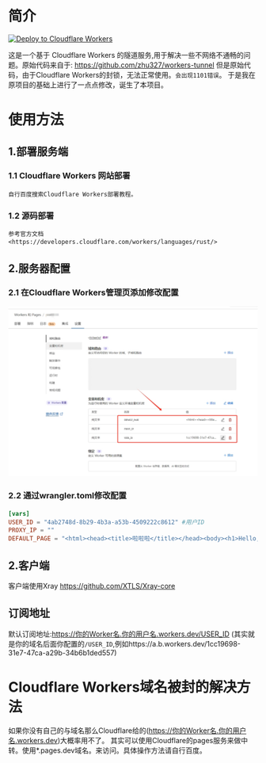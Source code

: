 # 简介
[![Deploy to Cloudflare Workers](https://deploy.workers.cloudflare.com/button)](https://deploy.workers.cloudflare.com)

这是一个基于 Cloudflare Workers 的隧道服务,用于解决一些不网络不通畅的问题。原始代码来自于:
<https://github.com/zhu327/workers-tunnel>
但是原始代码，由于Cloudflare Workers的封锁，无法正常使用。`会出现1101错误`。
于是我在原项目的基础上进行了一点点修改，诞生了本项目。
# 使用方法
## 1.部署服务端
### 1.1 Cloudflare Workers 网站部署
    自行百度搜索Cloudflare Workers部署教程。
### 1.2 源码部署
    参考官方文档
    <https://developers.cloudflare.com/workers/languages/rust/>
## 2.服务器配置
### 2.1 在Cloudflare Workers管理页添加修改配置
![img](doc/img.png)
### 2.2 通过wrangler.toml修改配置
```toml
[vars]
USER_ID = "4ab2748d-8b29-4b3a-a53b-4509222c8612" #用户ID
PROXY_IP = ""
DEFAULT_PAGE = "<html><head><title>啦啦啦</title></head><body><h1>Hello, world!</h1></body></html>" #默认页提示
```
## 2.客户端
客户端使用Xray
<https://github.com/XTLS/Xray-core>

## 订阅地址
   默认订阅地址:https://你的Worker名.你的用户名.workers.dev/USER_ID
   (其实就是你的域名后面你配置的`/USER_ID`,例如https://a.b.workers.dev/1cc19698-31e7-47ca-a29b-34b6b1ded557)
# Cloudflare Workers域名被封的解决方法
如果你没有自己的与域名那么Cloudflare给的(https://你的Worker名.你的用户名.workers.dev)大概率用不了。
其实可以使用Cloudflare的pages服务来做中转。使用*.pages.dev域名。来访问。具体操作方法请自行百度。